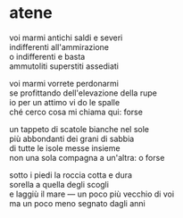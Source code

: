 # atene

voi marmi antichi saldi e severi  
indifferenti all'ammirazione  
o indifferenti e basta  
ammutoliti superstiti assediati

voi marmi vorrete perdonarmi  
se profittando dell'elevazione della rupe  
io per un attimo vi do le spalle  
ché cerco cosa mi chiama qui: forse

un tappeto di scatole bianche nel sole  
più abbondanti dei grani di sabbia  
di tutte le isole messe insieme  
non una sola compagna a un'altra: o forse

sotto i piedi la roccia cotta e dura  
sorella a quella degli scogli  
e laggiù il mare — un poco più vecchio di voi  
ma un poco meno segnato dagli anni
